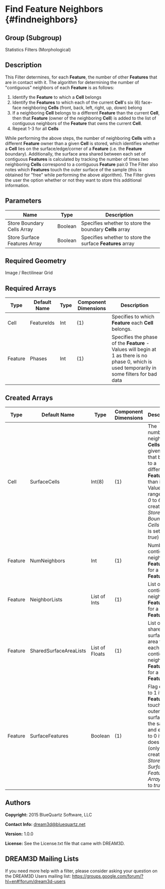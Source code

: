 Find Feature Neighbors {#findneighbors}
=============

## Group (Subgroup) ##
Statistics Filters (Morphological)

## Description ##
This Filter determines, for each **Feature**, the number of other **Features** that are in contact with it.  The algorithm for determining the number of "contiguous" neighbors of each **Feature** is as follows:

1. Identify the **Feature** to which a **Cell** belongs
2. Identify the **Features** to which each of the current **Cell**'s six (6) face-face neighboring **Cells** (front, back, left, right, up, down) belong
3. If a neighboring **Cell** belongs to a different **Feature** than the current **Cell**, then that **Feature** (owner of the neighboring **Cell**) is added to the list of contiguous neighbors of the **Feature** that owns the current **Cell**.
4. Repeat 1-3 for all **Cells**

While performing the above steps, the number of neighboring **Cells** with a different **Feature** owner than a given **Cell** is stored, which identifies whether a **Cell** lies on the surface/edge/corner of a **Feature** (i.e. the **Feature** boundary).
Additionally, the surface area shared between each set of contiguous **Features** is calculated by tracking the number of times two neighboring **Cells** correspond to a contiguous **Feature** pair.0
The Filter also notes which **Features** touch the outer surface of the sample (this is obtained for "free" while performing the above algorithm). The Filter gives the user the option whether or not they want to store this additional information.

## Parameters ##
| Name | Type | Description |
|------|------| ----------- |
| Store Boundary Cells Array | Boolean | Specifies whether to store the boundary **Cells** array |
| Store Surface Features Array | Boolean | Specifies whether to store the surface **Features** array |

## Required Geometry ##
Image / Rectilinear Grid

## Required Arrays ##
| Type | Default Name | Type | Component Dimensions | Description |
|------|--------------|-------------|---------|-----|
| Cell | FeatureIds | Int | (1) | Specifies to which **Feature** each **Cell** belongs. |
| Feature | Phases | Int | (1) | Specifies the phase of the **Feature** - Values will begin at 1 as there is no phase 0, which is used temporarily in some filters for bad data|

## Created Arrays ##
| Type | Default Name | Type | Component Dimensions | Description |
|------|--------------|-------------|---------|-----|
| Cell | SurfaceCells | Int(8) | (1) | The number of neighboring **Cells** of a given **Cell** that belong to a different **Feature** than itself. Values will range from *0* to *6* (only created if *Store Boundary Cells Array* is set to *true*) |
| Feature | NumNeighbors | Int | (1) | Number of contiguous neighboring **Features** for a given **Feature** |
| Feature | NeighborLists | List of Ints | (1) | List of the contiguous neighboring **Features** for a given **Feature** |
| Feature | SharedSurfaceAreaLists | List of Floats | (1) | List of the shared surface area for each of the contiguous neighboring **Features** for a given **Feature** |
| Feature | SurfaceFeatures | Boolean | (1) | Flag equal to 1 if the **Feature** touches an outer surface of the sample and equal to 0 if it does not. (only created if *Store Surface Features Array* is set to *true*) |

## Authors ##
**Copyright:** 2015 BlueQuartz Software, LLC

**Contact Info:** dream3d@bluequartz.net

**Version:** 1.0.0

**License:**  See the License.txt file that came with DREAM3D.




## DREAM3D Mailing Lists ##

If you need more help with a filter, please consider asking your question on the DREAM3D Users mailing list:
https://groups.google.com/forum/?hl=en#!forum/dream3d-users


